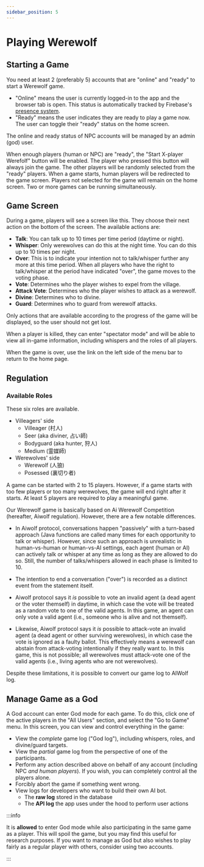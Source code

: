 ```yaml
---
sidebar_position: 5
---
```


# Playing Werewolf

## Starting a Game

You need at least 2 (preferably 5) accounts that are "online" and "ready" to start a Werewolf game.

- "Online" means the user is currently logged-in to the app and the browser tab is open. This status is automatically tracked by Firebase's [presence system](https://firebase.google.com/docs/database/web/offline-capabilities).
- "Ready" means the user indicates they are ready to play a game now. The user can toggle their "ready" status on the home screen.

The online and ready status of NPC accounts will be managed by an admin (god) user.

When enough players (human or NPC) are "ready", the "Start X-player Werefolf" button will be enabled. The player who pressed this button will always join the game. The other players will be randomly selected from the "ready" players. When a game starts, human players will be redirected to the game screen. Players not selected for the game will remain on the home screen. Two or more games can be running simultaneously.

## Game Screen

During a game, players will see a screen like this. They choose their next action on the bottom of the screen. The available actions are:

- **Talk**: You can talk up to 10 times per time period (daytime or night).
- **Whisper**: Only werewolves can do this at the night time. You can do this up to 10 times per night.
- **Over**: This is to indicate your intention not to talk/whisper further any more at this time period. When all players who have the right to talk/whisper at the period have indicated "over", the game moves to the voting phase.
- **Vote**: Determines who the player wishes to expel from the village.
- **Attack Vote**: Determines who the player wishes to attack as a werewolf.
- **Divine**: Determines who to divine.
- **Guard**: Determines who to guard from werewolf attacks.

Only actions that are available according to the progress of the game will be displayed, so the user should not get lost.

When a player is killed, they can enter "spectator mode" and will be able to view all in-game information, including whispers and the roles of all players.

When the game is over, use the link on the left side of the menu bar to return to the home page.

## Regulation

### Available Roles

These six roles are available.

- Villeagers' side
  - Villeager (村人)
  - Seer (aka diviner, 占い師)
  - Bodyguard (aka hunter, 狩人)
  - Medium (霊媒師)
- Werewolves' side
  - Werewolf (人狼)
  - Posessed (裏切り者)

A game can be started with 2 to 15 players. However, if a game starts with too few players or too many werewolves, the game will end right after it starts. At least 5 players are required to play a meaningful game.

Our Werewolf game is basically based on Ai Werewolf Competition (hereafter, Aiwolf regulation). However, there are a few notable differences.

- In Aiwolf protocol, conversations happen "passively" with a turn-based approach (Java functions are called many times for each opportunity to talk or whisper). However, since such an approach is unrealistic in human-vs-human or human-vs-AI settings, each agent (human or AI) can actively talk or whisper at any time as long as they are allowed to do so. Still, the number of talks/whispers allowed in each phase is limited to 10.

- The intention to end a conversation ("over") is recorded as a distinct event from the statement itself.

- Aiwolf protocol says it _is_ possible to vote an invalid agent (a dead agent or the voter themself) in daytime, in which case the vote will be treated as a random vote to one of the valid agents. In this game, an agent can only vote a valid agent (i.e., someone who is alive and not themself).

- Likewise, Aiwolf protocol says it _is_ possible to attack-vote an invalid agent (a dead agent or other surviving werewolves), in which case the vote is ignored as a faulty ballot. This effectively means a werewolf can abstain from attack-voting intentionally if they really want to. In this game, this is not possible; all werewolves must attack-vote one of the valid agents (i.e., living agents who are not werewolves).

Despite these limitations, it is possible to convert our game log to AIWolf log.

## Manage Game as a God

A God account can enter God mode for each game. To do this, click one of the active players in the "All Users" section, and select the "Go to Game" menu. In this screen, you can view and control everything in the game:

- View the _complete_ game log ("God log"), including whispers, roles, and divine/guard targets.
- View the _partial_ game log from the perspective of one of the participants.
- Perform any action described above on behalf of any account (including NPC _and human players_). If you wish, you can completely control all the players alone.
- Forcibly abort the game if something went wrong.
- View logs for developers who want to build their own AI bot.
  - The **raw log** stored in the database
  - The **API log** the app uses under the hood to perform user actions

:::info

It is **allowed** to enter God mode while also participating in the same game as a player. This will spoil the game, but you may find this useful for research purposes. If you want to manage as God but also wishes to play fairly as a regular player with others, consider using two accounts.

:::
